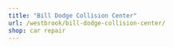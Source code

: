 ```yaml
---
title: "Bill Dodge Collision Center"
url: /westbrook/bill-dodge-collision-center/
shop: car repair
---
```

